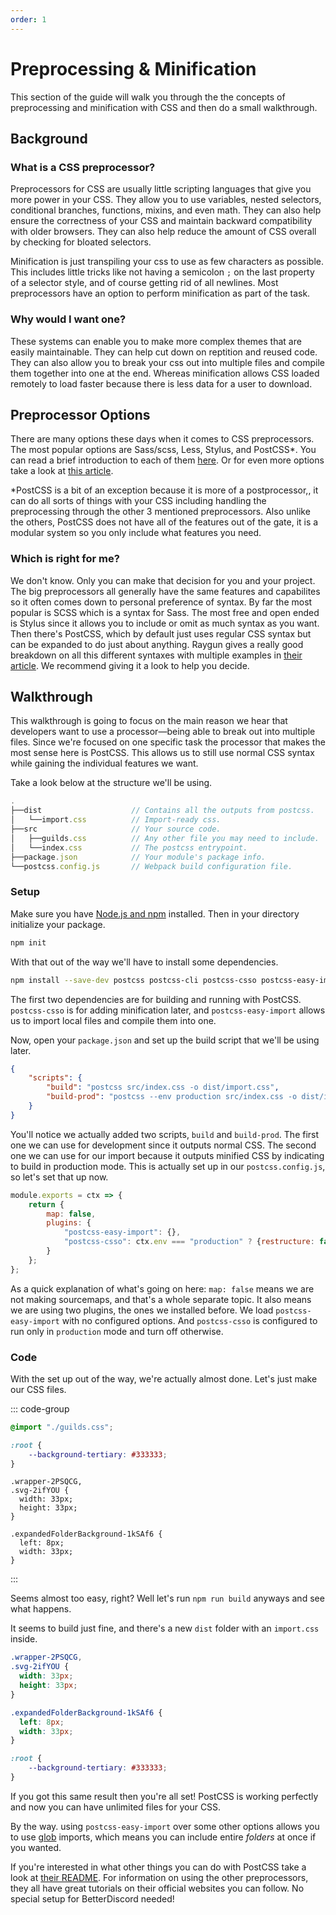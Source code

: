```yaml
---
order: 1
---
```


# Preprocessing & Minification

This section of the guide will walk you through the the concepts of preprocessing and minification with CSS and then do a small walkthrough.

## Background

### What is a CSS preprocessor?

Preprocessors for CSS are usually little scripting languages that give you more power in your CSS. They allow you to use variables, nested selectors, conditional branches, functions, mixins, and even math. They can also help ensure the correctness of your CSS and maintain backward compatibility with older browsers. They can also help reduce the amount of CSS overall by checking for bloated selectors.

Minification is just transpiling your css to use as few characters as possible. This includes little tricks like not having a semicolon `;` on the last property of a selector style, and of course getting rid of all newlines. Most preprocessors have an option to perform minification as part of the task.

### Why would I want one?

These systems can enable you to make more complex themes that are easily maintainable. They can help cut down on reptition and reused code. They can also allow you to break your css out into multiple files and compile them together into one at the end. Whereas minification allows CSS loaded remotely to load faster because there is less data for a user to download.

## Preprocessor Options

There are many options these days when it comes to CSS preprocessors. The most popular options are Sass/scss, Less, Stylus, and PostCSS*. You can read a brief introduction to each of them [here](https://www.bitdegree.org/tutorials/css-preprocessor/). Or for even more options take a look at [this article](https://www.sitepoint.com/6-current-options-css-preprocessors/).

*PostCSS is a bit of an exception because it is more of a postprocessor,, it can do all sorts of things with your CSS including handling the preprocessing through the other 3 mentioned preprocessors. Also unlike the others, PostCSS does not have all of the features out of the gate, it is a modular system so you only include what features you need.

### Which is right for me?

We don't know. Only you can make that decision for you and your project. The big preprocessors all generally have the same features and capabilites so it often comes down to personal preference of syntax. By far the most popular is SCSS which is a syntax for Sass. The most free and open ended is Stylus since it allows you to include or omit as much syntax as you want. Then there's PostCSS, which by default just uses regular CSS syntax but can be expanded to do just about anything. Raygun gives a really good breakdown on all this different syntaxes with multiple examples in [their article](https://raygun.com/blog/css-preprocessors-examples/). We recommend giving it a look to help you decide.

## Walkthrough

This walkthrough is going to focus on the main reason we hear that developers want to use a processor&mdash;being able to break out into multiple files. Since we're focused on one specific task the processor that makes the most sense here is PostCSS. This allows us to still use normal CSS syntax while gaining the individual features we want.

Take a look below at the structure we'll be using.

```js
.
├──dist                    // Contains all the outputs from postcss.
│   └──import.css          // Import-ready css.
├──src                     // Your source code.
│   ├──guilds.css          // Any other file you may need to include.
│   └──index.css           // The postcss entrypoint.
├──package.json            // Your module's package info.
└──postcss.config.js       // Webpack build configuration file.
```

### Setup

Make sure you have [Node.js and npm](https://nodejs.org/en) installed. Then in your directory initialize your package.

```bash
npm init
```

With that out of the way we'll have to install some dependencies.

```bash
npm install --save-dev postcss postcss-cli postcss-csso postcss-easy-import
```

The first two dependencies are for building and running with PostCSS. `postcss-csso` is for adding minification later, and `postcss-easy-import` allows us to import local files and compile them into one.

Now, open your `package.json` and set up the build script that we'll be using later.

```json
{
    "scripts": {
        "build": "postcss src/index.css -o dist/import.css",
        "build-prod": "postcss --env production src/index.css -o dist/import.css"
    }
}
```

You'll notice we actually added two scripts, `build` and `build-prod`. The first one we can use for development since it outputs normal CSS. The second one we can use for our import because it outputs minified CSS by indicating to build in production mode. This is actually set up in our `postcss.config.js`, so let's set that up now.

```js [postcss.config.js]
module.exports = ctx => {
    return {
        map: false,
        plugins: {
            "postcss-easy-import": {},
            "postcss-csso": ctx.env === "production" ? {restructure: false} : false
        }
    };
};
```

As a quick explanation of what's going on here: `map: false` means we are not making sourcemaps, and that's a whole separate topic. It also means we are using two plugins, the ones we installed before. We load `postcss-easy-import` with no configured options. And `postcss-csso` is configured to run only in `production` mode and turn off otherwise.

### Code

With the set up out of the way, we're actually almost done. Let's just make our CSS files.

::: code-group

```css [src/index.css]
@import "./guilds.css";

:root {
    --background-tertiary: #333333;
}
```


```css:line-numbers [src/guilds.css]
.wrapper-2PSQCG,
.svg-2ifYOU {
  width: 33px;
  height: 33px;
}

.expandedFolderBackground-1kSAf6 {
  left: 8px;
  width: 33px;
}
```
:::

Seems almost too easy, right? Well let's run `npm run build` anyways and see what happens.

It seems to build just fine, and there's a new `dist` folder with an `import.css` inside.

```css [dist/import.css]
.wrapper-2PSQCG,
.svg-2ifYOU {
  width: 33px;
  height: 33px;
}

.expandedFolderBackground-1kSAf6 {
  left: 8px;
  width: 33px;
}

:root {
    --background-tertiary: #333333;
}
```

If you got this same result then you're all set! PostCSS is working perfectly and now you can have unlimited files for your CSS.

By the way. using `postcss-easy-import` over some other options allows you to use [glob](https://en.wikipedia.org/wiki/Glob_(programming)) imports, which means you can include entire *folders* at once if you wanted.

If you're interested in what other things you can do with PostCSS take a look at [their README](https://github.com/postcss/postcss). For information on using the other preprocessors, they all have great tutorials on their official websites you can follow. No special setup for BetterDiscord needed!